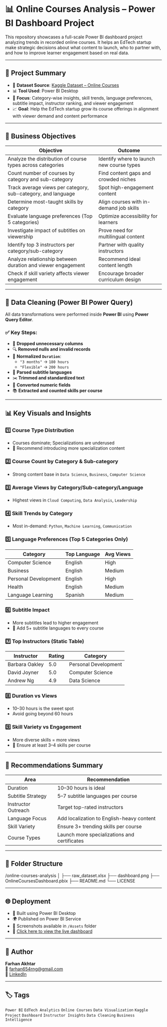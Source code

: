 # 📊 Online Courses Analysis – Power BI Dashboard Project

This repository showcases a full-scale Power BI dashboard project analyzing trends in recorded online courses. It helps an EdTech startup make strategic decisions about what content to launch, who to partner with, and how to improve learner engagement based on real data.

---

## 🧠 Project Summary

- 📁 **Dataset Source**: [Kaggle Dataset – Online Courses](https://www.kaggle.com/datasets/khaledatef1/online-courses/data)
- 📊 **Tool Used**: Power BI Desktop
- 📌 **Focus**: Category-wise insights, skill trends, language preferences, subtitle impact, instructor ranking, and viewer engagement
- 📈 **Goal**: Help the EdTech startup grow its course offerings in alignment with viewer demand and content performance

---

## 🎯 Business Objectives

| Objective                                                                          | Outcome                                                         |
|------------------------------------------------------------------------------------|------------------------------------------------------------------|
| Analyze the distribution of course types across categories                        | Identify where to launch new course types                        |
| Count number of courses by category and sub-category                              | Find content gaps and crowded niches                             |
| Track average views per category, sub-category, and language                      | Spot high-engagement content                                     |
| Determine most-taught skills by category                                          | Align courses with in-demand job skills                          |
| Evaluate language preferences (Top 5 categories)                                  | Optimize accessibility for learners                              |
| Investigate impact of subtitles on viewership                                     | Prove need for multilingual content                              |
| Identify top 3 instructors per category/sub-category                              | Partner with quality instructors                                 |
| Analyze relationship between duration and viewer engagement                       | Recommend ideal content length                                   |
| Check if skill variety affects viewer engagement                                  | Encourage broader curriculum design                              |

---

## 🧹 Data Cleaning (Power BI Power Query)

All data transformations were performed inside **Power BI** using **Power Query Editor**.

### ✅ Key Steps:
- 🔻 **Dropped unnecessary columns**
- 🔍 **Removed nulls and invalid records**
- 🔄 **Normalized `Duration`**:
  - `"3 months"` → `180 hours`
  - `"Flexible"` → `200 hours`
- 💬 **Parsed subtitle languages**
- ✂️ **Trimmed and standardized text**
- 🔢 **Converted numeric fields**
- 📚 **Extracted and counted skills per course**

---

## 📊 Key Visuals and Insights

### 1️⃣ Course Type Distribution
- Courses dominate; Specializations are underused
- 🎯 Recommend introducing more specialization content

### 2️⃣ Course Count by Category & Sub-category
- Strong content base in `Data Science`, `Business`, `Computer Science`

### 3️⃣ Average Views by Category/Sub-category/Language
- Highest views in `Cloud Computing`, `Data Analysis`, `Leadership`

### 4️⃣ Skill Trends by Category
- Most in-demand: `Python`, `Machine Learning`, `Communication`

### 5️⃣ Language Preferences (Top 5 Categories Only)
| Category             | Top Language | Avg Views |
|----------------------|--------------|-----------|
| Computer Science     | English      | High      |
| Business             | English      | Medium    |
| Personal Development | English      | High      |
| Health               | English      | Medium    |
| Language Learning    | Spanish      | Medium    |

### 6️⃣ Subtitle Impact
- More subtitles lead to higher engagement
- 🎯 Add 5+ subtitle languages to every course

### 7️⃣ Top Instructors (Static Table)
| Instructor       | Rating | Category          |
|------------------|--------|-------------------|
| Barbara Oakley   | 5.0    | Personal Development |
| David Joyner     | 5.0    | Computer Science  |
| Andrew Ng        | 4.9    | Data Science      |

### 8️⃣ Duration vs Views
- 10–30 hours is the sweet spot
- Avoid going beyond 60 hours

### 9️⃣ Skill Variety vs Engagement
- More diverse skills = more views
- 🎯 Ensure at least 3–4 skills per course

---

## 📝 Recommendations Summary

| Area                | Recommendation                                      |
|---------------------|-----------------------------------------------------|
| Duration            | 10–30 hours is ideal                                |
| Subtitle Strategy   | 5–7 subtitle languages per course                   |
| Instructor Outreach | Target top-rated instructors                        |
| Language Focus      | Add localization to English-heavy content           |
| Skill Variety       | Ensure 3+ trending skills per course                |
| Course Types        | Launch more specializations and certificates        |

---

## 📂 Folder Structure

/online-courses-analysis
│
├── raw_dataset.xlsx
├── dashboard.png
├── OnlineCoursesDashboard.pbix
├── README.md
└── LICENSE

---

## 🌐 Deployment

- 🧠 Built using Power BI Desktop  
- 🌍 Published on Power BI Service  
- 📸 Screenshots available in `/Assets` folder  
- 🔗 [Click here to view the live dashboard](https://app.powerbi.com/view?r=eyJrIjoiYjU5N2IyMmEtMDVmOC00OTMwLWI1ZGEtOWIxOGIxZTdhZDUzIiwidCI6IjM0YmQ4YmVkLTJhYzEtNDFhZS05ZjA4LTRlMGEzZjExNzA2YyJ9)

---

## 👤 Author

**Farhan Akhtar**  
📧 farhan654rng@gmail.com  
🔗 [LinkedIn](https://linkedin.com/in/ifarhanakhtar)

---

## 🏷️ Tags

`Power BI` `EdTech Analytics` `Online Courses` `Data Visualization` `Kaggle Project` `Dashboard` `Instructor Insights` `Data Cleaning` `Business Intelligence`
